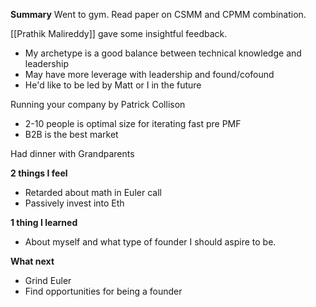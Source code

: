 **Summary**
Went to gym. Read paper on CSMM and CPMM combination. 

[[Prathik Malireddy]] gave some insightful feedback.
- My archetype is a good balance between technical knowledge and leadership
- May have more leverage with leadership and found/cofound 
- He'd like to be led by Matt or I in the future

Running your company by Patrick Collison 
- 2-10 people is optimal size for iterating fast pre PMF
- B2B is the best market

Had dinner with Grandparents

**2 things I feel**
- Retarded about math in Euler call
- Passively invest into Eth

**1 thing I learned**
- About myself and what type of founder I should aspire to be. 

**What next**
- Grind Euler
- Find opportunities for being a founder
